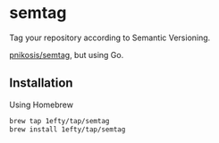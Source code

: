# semtag

Tag your repository according to Semantic Versioning.

[pnikosis/semtag](https://github.com/pnikosis/semtag), but using Go.

## Installation

Using Homebrew

```bash
brew tap 1efty/tap/semtag
brew install 1efty/tap/semtag
```
